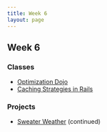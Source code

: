 ```yaml
---
title: Week 6
layout: page
---
```


## Week 6

### Classes

* [Optimization Dojo](../lessons/performance_dojo)
* [Caching Strategies in Rails](../lessons/caching_in_rails)

### Projects

* [Sweater Weather](../projects/sweater_weather) (continued)
